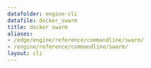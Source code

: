 ```yaml
---
datafolder: engine-cli
datafile: docker_swarm
title: docker swarm
aliases:
- /edge/engine/reference/commandline/swarm/
- /engine/reference/commandline/swarm/
layout: cli
---
```


<!--
此页面是根据 Docker 源代码自动生成的。如果您想建议更改此处显示的文本，请在 GitHub 上的源代码仓库中打开一个工单或拉取请求：

https://github.com/docker/cli
-->
